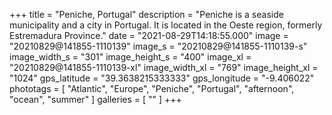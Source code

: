 +++
title = "Peniche, Portugal"
description = "Peniche is a seaside municipality and a city in Portugal. It is located in the Oeste region, formerly Estremadura Province."
date = "2021-08-29T14:18:55.000"
image = "20210829@141855-1110139"
image_s = "20210829@141855-1110139-s"
image_width_s = "301"
image_height_s = "400"
image_xl = "20210829@141855-1110139-xl"
image_width_xl = "769"
image_height_xl = "1024"
gps_latitude = "39.3638215333333"
gps_longitude = "-9.406022"
phototags = [ "Atlantic", "Europe", "Peniche", "Portugal", "afternoon", "ocean", "summer" ]
galleries = [ "" ]
+++
